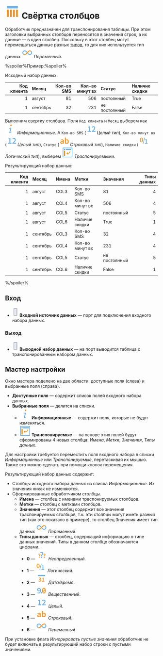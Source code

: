 # ![Свёртка столбцов](../../images/icons/vendors/columnflipping.svg) Свёртка столбцов

Обработчик предназначен для транспонирования таблицы. При этом заголовки выбранных столбцов переносятся в значения строк, а их данные — в один столбец. Поскольку в этот столбец могут перемещаться данные разных [типов](../../data/datatype.md), то для них используется тип данных ![Переменный](../../images/icons/datatype_18/variant_default.svg) *Переменный*.

%spoiler%Пример:%spoiler%

Исходный набор данных:

 | Код клиента | Месяц | Кол-во SMS | Кол-во минут вх | Статус | Наличие скидки |
 | ----------: | :---- | ---------: | --------------: | :----- | :------------- |
 | 1 | август | 81 | 506 | постоянный | True |
 | 1 | сентябрь | 32 | 231 | не постоянный | False |

Выполним свертку столбцов. Поля `Код клиента` и `Месяц` выберем как ![Информационные](../../images/icons/usage-types/unspecified_default.svg) *Информационные*. А `Кол-во SMS` (![Целый тип](../../images/icons/datatype_18/integer_default.svg)*Целый тип*), `Кол-во минут вх` (![Целый тип](../../images/icons/datatype_18/integer_default.svg)*Целый тип*), `Статус` (![Строковый тип](../../images/icons/datatype_18/string_default.svg)*Строковый тип*), `Наличие скидки` (![Логический тип](../../images/icons/datatype_18/boolean_default.svg)*Логический тип*), выберем ![Транспонируемые](../../images/icons/dataset-operations/dsa-flipping_default.svg) *Траспонируемыми*.

Результирующий набор данных:

 | Код клиента | Месяц | Имена | Метки | Значения | Типы данных |
 | ----------: | :---- | :---- | :---- | :------- | ----------: |
 | 1 | август | COL3 | Кол-во SMS | 81 | 4 |
 | 1 | август | COL4 | Кол-во минут вх | 506 | 4 |
 | 1 | август | COL5 | Статус | постоянный | 5 |
 | 1 | август | COL6 | Наличие скидки | True | 1 |
 | 1 | сентябрь | COL3 | Кол-во SMS | 32 | 4 |
 | 1 | сентябрь | COL4 | Кол-во минут вх | 231 | 4 |
 | 1 | сентябрь | COL5 | Статус | не постоянный | 5 |
 | 1 | сентябрь | COL6 | Наличие скидки | False | 1 |

%/spoiler%

## Вход

* ![Входной источник данных](../../images/icons/ports/input_table_inactive.svg) **Входной источник данных** — порт для подключения входного набора данных.

### Выход

* ![Выходной источник данных](../../images/icons/ports/input_table_inactive.svg) **Выходной набор данных** — на порт выводится таблица с транспонированным набором данных.

## Мастер настройки

Окно мастера поделено на две области: доступные поля (слева) и выбранные поля (справа).

* **Доступные поля** — содержит список полей входного набора данных.
* **Выбранные поля** — делится на списки.
  * ![Информационные](../../images/icons/usage-types/unspecified_default.svg) **Информационные** — содержит поля, которые не будут изменяться.
  * ![Транспонируемые](../../images/icons/dataset-operations/dsa-flipping_default.svg) **Транспонируемые** — на основе этих полей будут сформированы 4 новых столбца: *Имена*, *Метки*, *Значения*, *Типы данных*.

Для настройки требуется переместить поля входного набора в списки *Информационные* или *Транспонируемые*, перетаскивая их мышью. Также это можно сделать при помощи кнопок перемещения.

Результирующий набор данных содержит:

* Столбцы исходного набора данных из списка *Информационные*. Их значения никак не изменяются.
* Сформированные обработчиком столбцы.
  * **Имена** — столбец с именами траспонируемых столбцов.
  * **Метки** — столбец с метками столбцов.
  * **Значения** — этот столбец содержит все значения траспонируемых столбцов, т.к. эти столбцы могут иметь разный тип (как это показано в примере), то столбец Значения имеет тип данных ![Переменный](../../images/icons/datatype_18/datatype_default-06.svg) *Переменный*.
  * **Типы данных** — столбец, содержащий информацию о типе данных значений. Типы в данном столбце обозначаются цифрами.
    * **0** — ![Неопределенный](../../images/icons/datatype_18/none_default.svg) *Неопределенный*.
    * **1** — ![Логический](../../images/icons/datatype_18/boolean_default.svg) *Логический*.
    * **2** — ![Дата/время](../../images/icons/datatype_18/datetime_default.svg) *Дата/время*.
    * **3** — ![Вещественный](../../images/icons/datatype_18/float_default.svg) *Вещественный*.
    * **4** — ![Целый](../../images/icons/datatype_18/integer_default.svg) *Целый*.
    * **5** — ![Строковый](../../images/icons/datatype_18/string_default.svg) *Строковый*.
    * **6** — ![Переменный](../../images/icons/datatype_18/variant_default.svg) *Переменный*.

При установке флага *Игнорировать пустые значения* обработчик не будет включать в результирующий набор строки с пустыми значениями.
